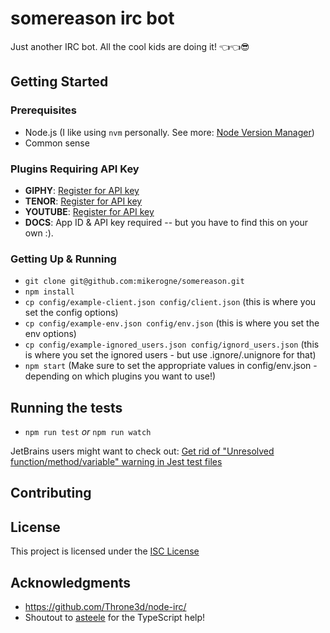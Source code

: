 # somereason irc bot

Just another IRC bot. All the cool kids are doing it! 👈👈😎

## Getting Started

### Prerequisites

- Node.js (I like using `nvm` personally. See more: [Node Version Manager](https://github.com/creationix/nvm))
- Common sense

### Plugins Requiring API Key

- **GIPHY**: [Register for API key](https://developers.giphy.com/docs/#api-keys)
- **TENOR**: [Register for API key](https://tenor.com/gifapi/documentation)
- **YOUTUBE**: [Register for API key](https://developers.google.com/youtube/registering_an_application)
- **DOCS**: App ID & API key required -- but you have to find this on your own :).

### Getting Up & Running

- `git clone git@github.com:mikerogne/somereason.git`
- `npm install`
- `cp config/example-client.json config/client.json` (this is where you set the config options)
- `cp config/example-env.json config/env.json` (this is where you set the env options)
- `cp config/example-ignored_users.json config/ignord_users.json` (this is where you set the ignored users - but use .ignore/.unignore for that)
- `npm start` (Make sure to set the appropriate values in config/env.json - depending on which plugins you want to use!)

## Running the tests

- `npm run test` _or_ `npm run watch`

JetBrains users might want to check out: [Get rid of "Unresolved function/method/variable" warning in Jest test files](https://intellij-support.jetbrains.com/hc/en-us/community/posts/115000357324-Get-rid-of-Unresolved-function-method-variable-warning-in-Jest-test-files?page=1#community_comment_115000322910)

## Contributing

## License

This project is licensed under the [ISC License](https://opensource.org/licenses/ISC)

## Acknowledgments

- https://github.com/Throne3d/node-irc/
- Shoutout to [asteele](https://github.com/cronoh) for the TypeScript help!

